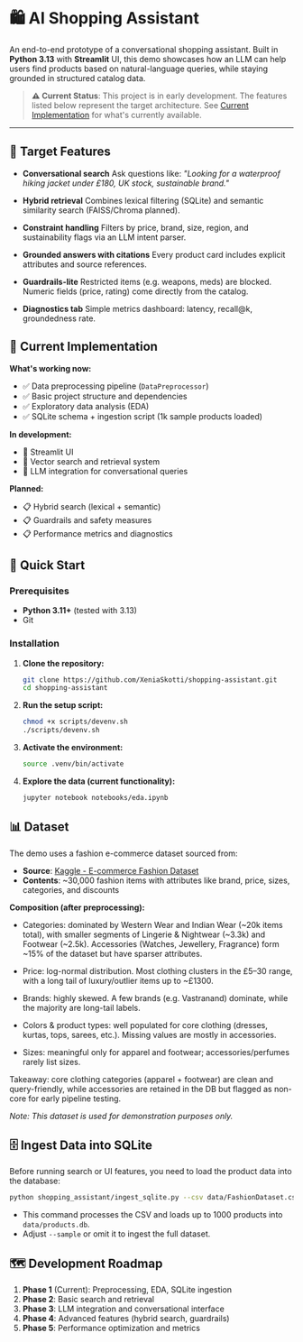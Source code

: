 # 🛍️ AI Shopping Assistant

An end-to-end prototype of a conversational shopping assistant.
Built in **Python 3.13** with **Streamlit** UI, this demo showcases how an LLM can help users find products based on natural-language queries, while staying grounded in structured catalog data.

> **⚠️ Current Status**: This project is in early development. The features listed below represent the target architecture. See [Current Implementation](#current-implementation) for what's currently available.

---

## 🎯 Target Features

- **Conversational search**
  Ask questions like:
  *"Looking for a waterproof hiking jacket under £180, UK stock, sustainable brand."*

- **Hybrid retrieval**
  Combines lexical filtering (SQLite) and semantic similarity search (FAISS/Chroma planned).

- **Constraint handling**
  Filters by price, brand, size, region, and sustainability flags via an LLM intent parser.

- **Grounded answers with citations**
  Every product card includes explicit attributes and source references.

- **Guardrails-lite**
  Restricted items (e.g. weapons, meds) are blocked. Numeric fields (price, rating) come directly from the catalog.

- **Diagnostics tab**
  Simple metrics dashboard: latency, recall@k, groundedness rate.

## 📍 Current Implementation

**What's working now:**
- ✅ Data preprocessing pipeline (`DataPreprocessor`)
- ✅ Basic project structure and dependencies
- ✅ Exploratory data analysis (EDA)
- ✅ SQLite schema + ingestion script (1k sample products loaded)

**In development:**
- 🚧 Streamlit UI
- 🚧 Vector search and retrieval system
- 🚧 LLM integration for conversational queries

**Planned:**
- 📋 Hybrid search (lexical + semantic)
- 📋 Guardrails and safety measures
- 📋 Performance metrics and diagnostics

## 🚀 Quick Start

### Prerequisites
- **Python 3.11+** (tested with 3.13)
- Git

### Installation

1. **Clone the repository:**
   ```bash
   git clone https://github.com/XeniaSkotti/shopping-assistant.git
   cd shopping-assistant
   ```

2. **Run the setup script:**
   ```bash
   chmod +x scripts/devenv.sh
   ./scripts/devenv.sh
   ```

3. **Activate the environment:**
   ```bash
   source .venv/bin/activate
   ```

4. **Explore the data (current functionality):**
   ```bash
   jupyter notebook notebooks/eda.ipynb
   ```

## 📊 Dataset

The demo uses a fashion e-commerce dataset sourced from:
- **Source**: [Kaggle - E-commerce Fashion Dataset](https://www.kaggle.com/code/tabassumbano/ecommerce-fashion-dataset/)
- **Contents**: ~30,000 fashion items with attributes like brand, price, sizes, categories, and discounts

**Composition (after preprocessing):**

- Categories: dominated by Western Wear and Indian Wear (~20k items total), with smaller segments of Lingerie & Nightwear (~3.3k) and Footwear (~2.5k). Accessories (Watches, Jewellery, Fragrance) form ~15% of the dataset but have sparser attributes.

- Price: log-normal distribution. Most clothing clusters in the £5–30 range, with a long tail of luxury/outlier items up to ~£1300.

- Brands: highly skewed. A few brands (e.g. Vastranand) dominate, while the majority are long-tail labels.

- Colors & product types: well populated for core clothing (dresses, kurtas, tops, sarees, etc.). Missing values are mostly in accessories.

- Sizes: meaningful only for apparel and footwear; accessories/perfumes rarely list sizes.

Takeaway: core clothing categories (apparel + footwear) are clean and query-friendly, while accessories are retained in the DB but flagged as non-core for early pipeline testing.

*Note: This dataset is used for demonstration purposes only.*

## 🗄️ Ingest Data into SQLite

Before running search or UI features, you need to load the product data into the database:

```bash
python shopping_assistant/ingest_sqlite.py --csv data/FashionDataset.csv --sample 1000
```

- This command processes the CSV and loads up to 1000 products into `data/products.db`.
- Adjust `--sample` or omit it to ingest the full dataset.

## 🗺️ Development Roadmap

1. **Phase 1** (Current): Preprocessing, EDA, SQLite ingestion
2. **Phase 2**: Basic search and retrieval
3. **Phase 3**: LLM integration and conversational interface
4. **Phase 4**: Advanced features (hybrid search, guardrails)
5. **Phase 5**: Performance optimization and metrics
